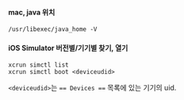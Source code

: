 
#### mac, java 위치
```
/usr/libexec/java_home -V
```

#### iOS Simulator 버전별/기기별 찾기, 열기
```
xcrun simctl list
xcrun simctl boot <deviceudid>
```
`<deviceudid>`는 `== Devices ==` 목록에 있는 기기의 uid.
